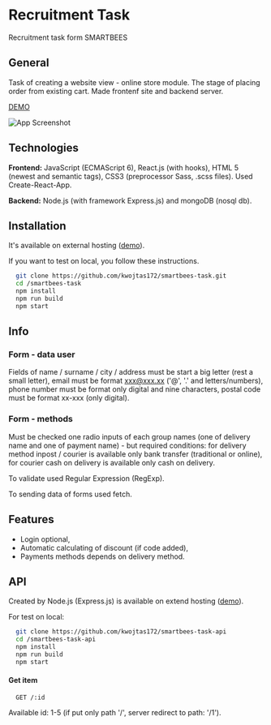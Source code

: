 # Recruitment Task

Recruitment task form SMARTBEES

## General

Task of creating a website view - online store module. The stage of placing order from existing cart. Made frontenf site and backend server.

[DEMO](https://smartbees-task.netlify.app/)

![App Screenshot](https://i.ibb.co/x5ZBWPg/Bez-tytu-u.png)

## Technologies

**Frontend:** JavaScript (ECMAScript 6), React.js (with hooks), HTML 5 (newest and semantic tags), CSS3 (preprocessor Sass, .scss files). Used Create-React-App.

**Backend:** Node.js (with framework Express.js) and mongoDB (nosql db).

## Installation

It's available on external hosting ([demo](https://smartbees-task.netlify.app/)).

If you want to test on local, you follow these instructions.

```bash
  git clone https://github.com/kwojtas172/smartbees-task.git
  cd /smartbees-task
  npm install
  npm run build
  npm start
```

## Info

### Form - data user

Fields of name / surname / city / address must be start a big letter (rest a small letter), email must be format xxx@xxx.xx ('@', '.' and letters/numbers), phone number must be format only digital and nine characters, postal code must be format xx-xxx (only digital).

### Form - methods

Must be checked one radio inputs of each group names (one of delivery name and one of payment name) - but required conditions: for delivery method inpost / courier is available only bank transfer (traditional or online), for courier cash on delivery is available only cash on delivery.

To validate used Regular Expression (RegExp).

To sending data of forms used fetch.

## Features

- Login optional,
- Automatic calculating of discount (if code added),
- Payments methods depends on delivery method.

## API

Created by Node.js (Express.js) is available on extend hosting ([demo](https://smartbees-api.herokuapp.com/)).

For test on local:
```bash
  git clone https://github.com/kwojtas172/smartbees-task-api
  cd /smartbees-task-api
  npm install
  npm run build
  npm start
```
#### Get item

```http
  GET /:id
```
Available id: 1-5 (if put only path '/', server redirect to path: '/1').